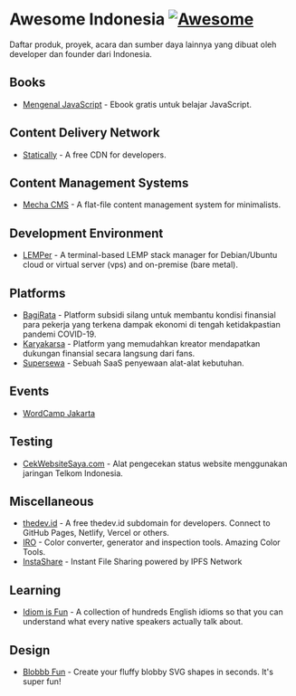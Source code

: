 # Awesome Indonesia [![Awesome](https://cdn.statically.io/gh/sindresorhus/awesome/main/media/badge.svg)](https://github.com/fransallen/awesome.id)

Daftar produk, proyek, acara dan sumber daya lainnya yang dibuat oleh developer dan founder dari Indonesia.

## Books

-   [Mengenal JavaScript](https://masputih.com/2013/01/ebook-gratis-mengenal-javascript) - Ebook gratis untuk belajar JavaScript.

## Content Delivery Network

-   [Statically](https://statically.io/) - A free CDN for developers.

## Content Management Systems

-   [Mecha CMS](https://mecha-cms.com/) - A flat-file content management system for minimalists.

## Development Environment

-   [LEMPer](https://github.com/joglomedia/LEMPer) - A terminal-based LEMP stack manager for Debian/Ubuntu cloud or virtual server (vps) and on-premise (bare metal).

## Platforms

-   [BagiRata](https://bagirata.id/) - Platform subsidi silang untuk membantu kondisi finansial para pekerja yang terkena dampak ekonomi di tengah ketidakpastian pandemi COVID-19.
-   [Karyakarsa](https://karyakarsa.com/) - Platform yang memudahkan kreator mendapatkan dukungan finansial secara langsung dari fans.
-   [Supersewa](https://supersewa.com/) - Sebuah SaaS penyewaan alat-alat kebutuhan.

## Events

-   [WordCamp Jakarta](https://jakarta.wordcamp.org/)

## Testing

-   [CekWebsiteSaya.com](https://cekwebsitesaya.com/) - Alat pengecekan status website menggunakan jaringan Telkom Indonesia.

## Miscellaneous

-   [thedev.id](https://thedev.id/) - A free thedev.id subdomain for developers. Connect to GitHub Pages, Netlify, Vercel or others.
-   [IRO](https://iro.nyandev.id) - Color converter, generator and inspection tools. Amazing Color Tools. 
-   [InstaShare](https://share.nyandev.id) - Instant File Sharing powered by IPFS Network

## Learning

-   [Idiom is Fun](https://idiomis.fun/) - A collection of hundreds English idioms so that you can understand what every native speakers actually talk about.

## Design

-   [Blobbb Fun](https://blobbb.fun/) - Create your fluffy blobby SVG shapes in seconds. It's super fun!

